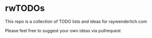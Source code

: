 # rwTODOs

This repo is a collection of TODO lists and ideas for raywenderlich.com

Please feel free to suggest your own ideas via pullrequest

